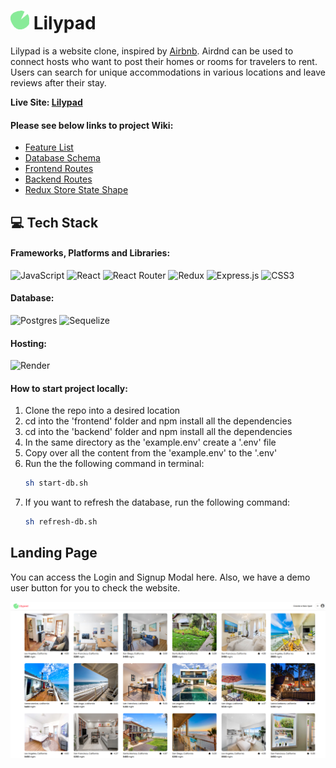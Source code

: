 # <img src="/backend/assets/lilypad.png" height="30" width="30"> Lilypad

Lilypad is a website clone, inspired by [Airbnb](https://www.airbnb.com/). Airdnd can be used to connect hosts who want to post their homes or rooms for travelers to rent. Users can search for unique accommodations in various locations and leave reviews after their stay.

**Live Site: [Lilypad]([https://lilypad.onrender.com/](https://lilypad.onrender.com/))**

#### Please see below links to project Wiki:
* [Feature List](https://github.com/dorianinc/Lilypad/wiki/Features-List)
* [Database Schema](https://github.com/dorianinc/01-AirBnB/wiki/Database-Schema)
* [Frontend Routes](https://github.com/dorianinc/Lilypad/wiki/Front-End-Routes)
* [Backend Routes](https://github.com/dorianinc/01-AirBnB/wiki/Back-End-Routes)
* [Redux Store State Shape](https://github.com/dorianinc/01-AirBnB/wiki/Redux-Store-Shape)

## 💻 Tech Stack
#### Frameworks, Platforms and Libraries:
![JavaScript](https://img.shields.io/badge/javascript-%23323330.svg?style=for-the-badge&logo=javascript&logoColor=%23F7DF1E)
![React](https://img.shields.io/badge/react-%2320232a.svg?style=for-the-badge&logo=react&logoColor=%2361DAFB)
![React Router](https://img.shields.io/badge/React_Router-CA4245?style=for-the-badge&logo=react-router&logoColor=white)
![Redux](https://img.shields.io/badge/redux-%23593d88.svg?style=for-the-badge&logo=redux&logoColor=white)
![Express.js](https://img.shields.io/badge/express.js-%23404d59.svg?style=for-the-badge&logo=express&logoColor=%2361DAFB)
![CSS3](https://img.shields.io/badge/css3-%231572B6.svg?style=for-the-badge&logo=css3&logoColor=white)

#### Database:
![Postgres](https://img.shields.io/badge/postgres-%23316192.svg?style=for-the-badge&logo=postgresql&logoColor=white)
![Sequelize](https://img.shields.io/badge/Sequelize-52B0E7?style=for-the-badge&logo=Sequelize&logoColor=white)

#### Hosting:
![Render](https://img.shields.io/badge/Render-%46E3B7.svg?style=for-the-badge&logo=render&logoColor=white)

#### How to start project locally:
1. Clone the repo into a desired location
2. cd into the 'frontend' folder and npm install all the dependencies
3. cd into the 'backend' folder and npm install all the dependencies
4. In the same directory as the 'example.env' create a '.env' file
5. Copy over all the content from the 'example.env' to the '.env'
6. Run the the following command in terminal: 
   ```bash
   sh start-db.sh
   ```
7. If you want to refresh the database, run the following command:
   ```bash
   sh refresh-db.sh
   ```

## Landing Page
You can access the Login and Signup Modal here. Also, we have a demo user button for you to check the website.

![homepage] 

[homepage]: /backend/assets/frontend.png
